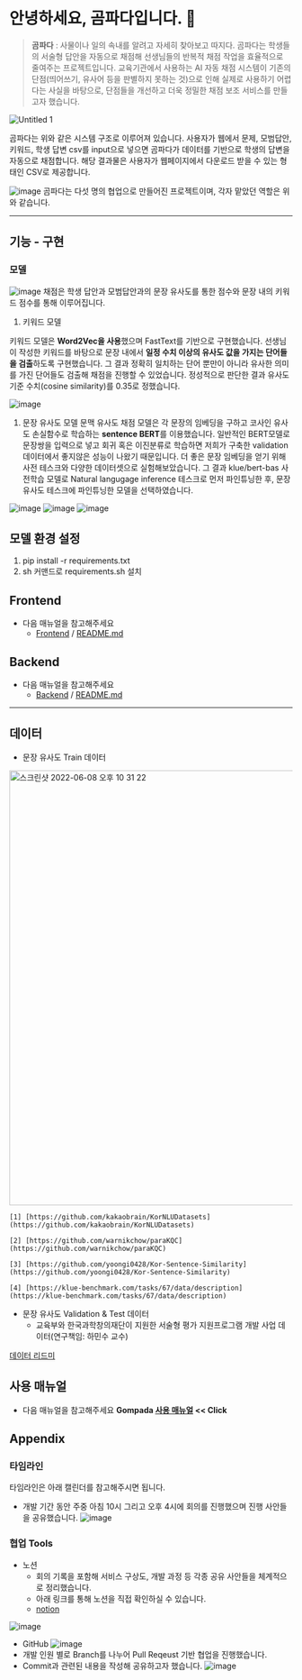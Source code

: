 # 안녕하세요, 곰파다입니다. 👋

> **곰파다** : 사물이나 일의 속내를 알려고 자세히 찾아보고 따지다.
곰파다는 학생들의 서술형 답안을 자동으로 채점해 선생님들의 반복적 채점 작업을 효율적으로 줄여주는 프로젝트입니다. 교육기관에서 사용하는 AI 자동 채점 시스템이 기존의 단점(띄어쓰기, 유사어 등을 판별하지 못하는 것)으로 인해 실제로 사용하기 어렵다는 사실을 바탕으로, 단점들을 개선하고 더욱 정밀한 채점 보조 서비스를 만들고자 했습니다.

![Untitled 1](https://user-images.githubusercontent.com/31491678/172570199-880b21cc-b1c2-4d2e-8662-5ac43c8b267e.png)

곰파다는 위와 같은 시스템 구조로 이루어져 있습니다. 사용자가 웹에서 문제, 모범답안, 키워드, 학생 답변 csv를 input으로 넣으면 곰파다가 데이터를 기반으로 학생의 답변을 자동으로 채점합니다. 해당 결과물은 사용자가 웹페이지에서 다운로드 받을 수 있는 형태인 CSV로 제공합니다. 

![image](https://user-images.githubusercontent.com/31491678/172570333-df85f902-7bfc-42f7-ae9f-019834243029.png)
곰파다는 다섯 명의 협업으로 만들어진 프로젝트이며, 각자 맡았던 역할은 위와 같습니다.

---


## 기능 - 구현

### 모델

![image](https://user-images.githubusercontent.com/31491678/172570410-a4443871-6957-4999-912a-2b65014b49c1.png)
채점은 학생 답안과 모범답안과의 문장 유사도를 통한 점수와  문장 내의 키워드 점수를 통해 이루어집니다.

1. 키워드 모델

키워드 모델은 **Word2Vec을 사용**했으며 FastText를 기반으로 구현했습니다. 선생님이 작성한 키워드를 바탕으로 문장 내에서 **일정 수치 이상의 유사도 값을 가지는 단어들을 검출**하도록 구현했습니다. 그 결과 정확히 일치하는 단어 뿐만이 아니라 유사한 의미를 가진 단어들도 검출해 채점을 진행할 수 있었습니다.
정성적으로 판단한 결과 유사도 기준 수치(cosine similarity)를 0.35로 정했습니다.

![image](https://user-images.githubusercontent.com/31491678/172570441-3deac3e7-b850-4a3d-9238-b67250d004a1.png)
1. 문장 유사도 모델
문맥 유사도 채점 모델은 각 문장의 임베딩을 구하고 코사인 유사도 손실함수로 학습하는 **sentence BERT**를 이용했습니다. 일반적인 BERT모델로 문장쌍을 입력으로 넣고 회귀 혹은 이진분류로 학습하면 저희가 구축한 validation 데이터에서 좋지않은 성능이 나왔기 때문입니다. 더 좋은 문장 임베딩을 얻기 위해 사전 테스크와 다양한 데이터셋으로 실험해보았습니다.  그 결과 klue/bert-bas 사전학습 모델로 Natural langugage inference 테스크로 먼저 파인튜닝한 후,  문장 유사도 테스크에 파인튜닝한 모델을 선택하였습니다.

![image](https://user-images.githubusercontent.com/31491678/172570480-dc9ec263-3894-412a-b49f-639a9c5e48d7.png)
![image](https://user-images.githubusercontent.com/31491678/172570500-16a3695f-b5c4-4170-b1dd-9ab1f2634f2c.png)
![image](https://user-images.githubusercontent.com/31491678/172570529-3c90c510-4455-401a-87db-c3120574d03b.png)


## 모델 환경 설정

1. pip install -r requirements.txt
2. sh 커맨드로 requirements.sh 설치

## Frontend

- 다음 매뉴얼을 참고해주세요
    - [Frontend](https://github.com/boostcampaitech3/final-project-level3-nlp-03/tree/main/frontend) / [README.md](https://github.com/boostcampaitech3/final-project-level3-nlp-03/blob/main/frontend/README.md)

## Backend

- 다음 매뉴얼을 참고해주세요
    - [Backend](https://github.com/boostcampaitech3/final-project-level3-nlp-03/tree/main/backend) / [README.md](https://github.com/boostcampaitech3/final-project-level3-nlp-03/blob/main/backend/README.md)

---

## 데이터

- 문장 유사도 Train 데이터
<img width="772" alt="스크린샷 2022-06-08 오후 10 31 22" src="https://user-images.githubusercontent.com/50793789/172629192-ff99df36-4f19-4b82-9884-d24148ad7f75.png">
    
    [1] [https://github.com/kakaobrain/KorNLUDatasets](https://github.com/kakaobrain/KorNLUDatasets)
    
    [2] [https://github.com/warnikchow/paraKQC](https://github.com/warnikchow/paraKQC)
    
    [3] [https://github.com/yoongi0428/Kor-Sentence-Similarity](https://github.com/yoongi0428/Kor-Sentence-Similarity)
    
    [4] [https://klue-benchmark.com/tasks/67/data/description](https://klue-benchmark.com/tasks/67/data/description)
    
- 문장 유사도  Validation & Test 데이터
    - 교육부와 한국과학창의재단이 지원한 서술형 평가 지원프로그램 개발 사업 데이터(연구책임: 하민수 교수)

[데이터 리드미](https://www.notion.so/f98c957929bb4d1ea84c3909c1cd93d7)

## 사용 매뉴얼
- 다음 매뉴얼을 참고해주세요
    **Gompada [사용 매뉴얼](https://www.notion.so/6e830bd4d4b1490692312a57b18942a5)  << Click**
    

## Appendix

### 타임라인

타임라인은 아래 캘린더를 참고해주시면 됩니다.
- 개발 기간 동안 주중 아침 10시 그리고 오후 4시에 회의를 진행했으며 진행 사안들을 공유했습니다.
![image](https://user-images.githubusercontent.com/31491678/172570573-7a64917d-fb74-4086-9492-388dd6dd4c48.png)

### 협업 Tools

- 노션
    - 회의 기록을 포함해 서비스 구상도, 개발 과정 등 각종 공유 사안들을 체계적으로 정리했습니다.
    - 아래 링크를 통해 노션을 직접 확인하실 수 있습니다.
    - [notion](https://www.notion.so/bb2336eeb90040058b183835c34f4006)

![image](https://user-images.githubusercontent.com/31491678/172570659-42644312-2de2-4ae0-a16d-148661b5785e.png)

- GitHub
![image](https://user-images.githubusercontent.com/31491678/172570704-0ddb159d-d99c-41f1-b169-7ef8a821b6df.png)
- 개발 인원 별로 Branch를 나누어 Pull Reqeust 기반 협업을 진행했습니다.
- Commit과 관련된 내용을 작성해 공유하고자 했습니다.
![image](https://user-images.githubusercontent.com/31491678/172570738-cb17f5a5-2029-4196-b8da-e255b1a30d28.png)
